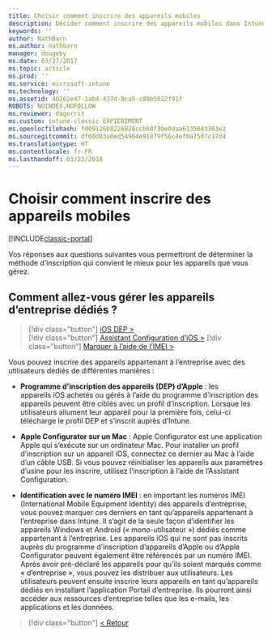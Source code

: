 ```yaml
---
title: Choisir comment inscrire des appareils mobiles
description: Décider comment inscrire des appareils mobiles dans Intune en répondant à quelques questions simples
keywords: ''
author: NathBarn
ms.author: nathbarn
manager: dougeby
ms.date: 03/27/2017
ms.topic: article
ms.prod: ''
ms.service: microsoft-intune
ms.technology: ''
ms.assetid: 40262e47-1ab4-437d-8ca5-c89b5022f91f
ROBOTS: NOINDEX,NOFOLLOW
ms.reviewer: dagerrit
ms.custom: intune-classic EXPIERIMENT
ms.openlocfilehash: fd09126b8226828ccb60f30e0daa6135643303e2
ms.sourcegitcommit: df60d03a0ed54964e91879f56c4ef0a7507c17d4
ms.translationtype: HT
ms.contentlocale: fr-FR
ms.lasthandoff: 03/22/2018
---
```

# <a name="choose-how-to-enroll-mobile-devices"></a>Choisir comment inscrire des appareils mobiles

[!INCLUDE[classic-portal](../includes/classic-portal.md)]

Vos réponses aux questions suivantes vous permettront de déterminer la méthode d’inscription qui convient le mieux pour les appareils que vous gérez.

## <a name="how-will-you-manage-dedicated-corporate-owned-devices"></a>**Comment allez-vous gérer les appareils d’entreprise dédiés ?**

  > [!div class="button"]
[iOS DEP >](/intune-classic/deploy-use/ios-device-enrollment-program-in-microsoft-intune)  
> [!div class="button"]
[Assistant Configuration d’iOS >](/intune-classic/deploy-use/ios-setup-assistant-enrollment-in-microsoft-intune)
> [!div class="button"]
[Marquer à l’aide de l’IMEI >](/intune-classic/deploy-use/specify-corporate-owned-devices-with-international-mobile-equipment-identity-imei-numbers)

  Vous pouvez inscrire des appareils appartenant à l’entreprise avec des utilisateurs dédiés de différentes manières :

  - **Programme d’inscription des appareils (DEP) d’Apple** : les appareils iOS achetés ou gérés à l’aide du programme d’inscription des appareils peuvent être ciblés avec un profil d’inscription. Lorsque les utilisateurs allument leur appareil pour la première fois, celui-ci télécharge le profil DEP et s’inscrit auprès d’Intune.

  - **Apple Configurator sur un Mac** : Apple Configurator est une application Apple qui s’exécute sur un ordinateur Mac. Pour installer un profil d’inscription sur un appareil iOS, connectez ce dernier au Mac à l’aide d’un câble USB. Si vous pouvez réinitialiser les appareils aux paramètres d’usine pour les inscrire, utilisez l’inscription à l’aide de l’Assistant Configuration.

  - **Identification avec le numéro IMEI** : en important les numéros IMEI (International Mobile Equipment Identity) des appareils d’entreprise, vous pouvez marquer ces derniers en tant qu’appareils appartenant à l’entreprise dans Intune. Il s’agit de la seule façon d’identifier les appareils Windows et Android (« mono-utilisateur ») dédiés comme appartenant à l’entreprise. Les appareils iOS qui ne sont pas inscrits auprès du programme d’inscription d’appareils d’Apple ou d’Apple Configurator peuvent également être référencés par un numéro IMEI. Après avoir pré-déclaré les appareils pour qu’ils soient marqués comme « d’entreprise », vous pouvez les distribuer aux utilisateurs. Les utilisateurs peuvent ensuite inscrire leurs appareils en tant qu’appareils dédiés en installant l’application Portail d’entreprise. Ils pourront ainsi accéder aux ressources d’entreprise telles que les e-mails, les applications et les données.

> [!div class="button"]
[< Retour](choose-how-to-enroll-devices3.md)
